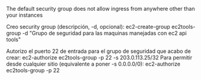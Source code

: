 The default security group does not allow ingress from anywhere other than your instances

Creo security group (descripción, -d, opcional):
ec2-create-group ec2tools-group -d "Grupo de seguridad para las maquinas manejadas con ec2 api tools"

Autorizo el puerto 22 de entrada para el grupo de seguridad que acabo de crear:
ec2-authorize ec2tools-group -p 22 -s 203.0.113.25/32
Para permitir desde cualquier sitio (equivalente a poner -s 0.0.0.0/0):
ec2-authorize ec2tools-group -p 22

